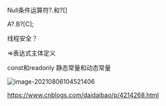Null条件运算符?.和?[]

A?.B?[C];



线程安全？



=>表达式主体定义



const和readonly 静态常量和动态常量

![image-20210806104521406](C:\Users\xian\AppData\Roaming\Typora\typora-user-images\image-20210806104521406.png)

https://www.cnblogs.com/daidaibao/p/4214268.html
